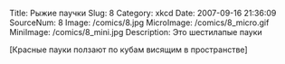 Title: Рыжие паучки 
Slug: 8 
Category: xkcd 
Date: 2007-09-16 21:36:09 
SourceNum: 8 
Image: /comics/8.jpg 
MicroImage: /comics/8_micro.gif 
MiniImage: /comics/8_mini.jpg 
Description: Это шестилапые пауки 

[Красные пауки ползают по кубам висящим в пространстве]